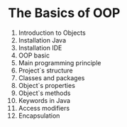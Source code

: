 ﻿# The Basics of OOP
1. Introduction to Objects
2. Installation Java
3. Installation IDE
4. OOP basic
5. Main programming principle
6. Project`s structure
7. Classes and packages
8. Object`s properties
9. Object`s methods
10. Keywords in Java
11. Access modifiers
12. Encapsulation